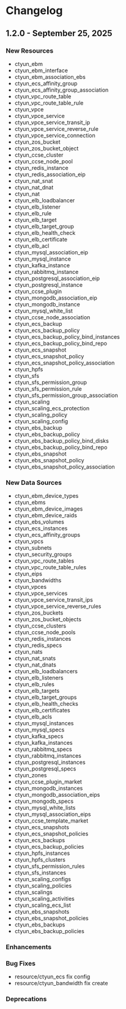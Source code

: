 # Changelog

## 1.2.0 - September 25, 2025

### New Resources

* ctyun_ebm
* ctyun_ebm_interface
* ctyun_ebm_association_ebs
* ctyun_ecs_affinity_group
* ctyun_ecs_affinity_group_association
* ctyun_vpc_route_table
* ctyun_vpc_route_table_rule
* ctyun_vpce
* ctyun_vpce_service
* ctyun_vpce_service_transit_ip
* ctyun_vpce_service_reverse_rule
* ctyun_vpce_service_connection
* ctyun_zos_bucket
* ctyun_zos_bucket_object
* ctyun_ccse_cluster
* ctyun_ccse_node_pool
* ctyun_redis_instance
* ctyun_redis_association_eip
* ctyun_nat_snat
* ctyun_nat_dnat
* ctyun_nat
* ctyun_elb_loadbalancer
* ctyun_elb_listener
* ctyun_elb_rule
* ctyun_elb_target
* ctyun_elb_target_group
* ctyun_elb_health_check
* ctyun_elb_certificate
* ctyun_elb_acl
* ctyun_mysql_association_eip
* ctyun_mysql_instance
* ctyun_kafka_instance
* ctyun_rabbitmq_instance
* ctyun_postgresql_association_eip
* ctyun_postgresql_instance
* ctyun_ccse_plugin
* ctyun_mongodb_association_eip
* ctyun_mongodb_instance
* ctyun_mysql_white_list
* ctyun_ccse_node_association
* ctyun_ecs_backup
* ctyun_ecs_backup_policy
* ctyun_ecs_backup_policy_bind_instances
* ctyun_ecs_backup_policy_bind_repo
* ctyun_ecs_snapshot
* ctyun_ecs_snapshot_policy
* ctyun_ecs_snapshot_policy_association
* ctyun_hpfs
* ctyun_sfs
* ctyun_sfs_permission_group
* ctyun_sfs_permission_rule
* ctyun_sfs_permission_group_association
* ctyun_scaling
* ctyun_scaling_ecs_protection
* ctyun_scaling_policy
* ctyun_scaling_config
* ctyun_ebs_backup
* ctyun_ebs_backup_policy
* ctyun_ebs_backup_policy_bind_disks
* ctyun_ebs_backup_policy_bind_repo
* ctyun_ebs_snapshot
* ctyun_ebs_snapshot_policy
* ctyun_ebs_snapshot_policy_association

### New Data Sources

* ctyun_ebm_device_types
* ctyun_ebms
* ctyun_ebm_device_images
* ctyun_ebm_device_raids
* ctyun_ebs_volumes
* ctyun_ecs_instances
* ctyun_ecs_affinity_groups
* ctyun_vpcs
* ctyun_subnets
* ctyun_security_groups
* ctyun_vpc_route_tables
* ctyun_vpc_route_table_rules
* ctyun_eips
* ctyun_bandwidths
* ctyun_vpces
* ctyun_vpce_services
* ctyun_vpce_service_transit_ips
* ctyun_vpce_service_reverse_rules
* ctyun_zos_buckets
* ctyun_zos_bucket_objects
* ctyun_ccse_clusters
* ctyun_ccse_node_pools
* ctyun_redis_instances
* ctyun_redis_specs
* ctyun_nats
* ctyun_nat_snats
* ctyun_nat_dnats
* ctyun_elb_loadbalancers
* ctyun_elb_listeners
* ctyun_elb_rules
* ctyun_elb_targets
* ctyun_elb_target_groups
* ctyun_elb_health_checks
* ctyun_elb_certificates
* ctyun_elb_acls
* ctyun_mysql_instances
* ctyun_mysql_specs
* ctyun_kafka_specs
* ctyun_kafka_instances
* ctyun_rabbitmq_specs
* ctyun_rabbitmq_instances
* ctyun_postgresql_instances
* ctyun_postgresql_specs
* ctyun_zones
* ctyun_ccse_plugin_market
* ctyun_mongodb_instances
* ctyun_mongodb_association_eips
* ctyun_mongodb_specs
* ctyun_mysql_white_lists
* ctyun_mysql_association_eips
* ctyun_ccse_template_market
* ctyun_ecs_snapshots
* ctyun_ecs_snapshot_policies
* ctyun_ecs_backups
* ctyun_ecs_backup_policies
* ctyun_hpfs_instances
* ctyun_hpfs_clusters
* ctyun_sfs_permission_rules
* ctyun_sfs_instances
* ctyun_scaling_configs
* ctyun_scaling_policies
* ctyun_scalings
* ctyun_scaling_activities
* ctyun_scaling_ecs_list
* ctyun_ebs_snapshots
* ctyun_ebs_snapshot_policies
* ctyun_ebs_backups
* ctyun_ebs_backup_policies

### Enhancements


### Bug Fixes

* resource/ctyun_ecs fix config
* resource/ctyun_bandwidth fix create

### Deprecations

